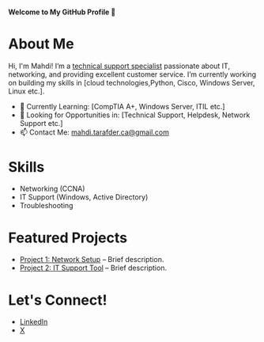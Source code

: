 #### Welcome to My GitHub Profile 👋

# About Me
Hi, I'm Mahdi! I’m a [technical support specialist](#) passionate about IT, networking, and providing excellent customer service. I’m currently working on building my skills in [cloud technologies,Python, Cisco, Windows Server, Linux etc.].

- 🌱 Currently Learning: [CompTIA A+, Windows Server, ITIL etc.]
- 💼 Looking for Opportunities in: [Technical Support, Helpdesk, Network Support etc.]
- 📫 Contact Me: mahdi.tarafder.ca@gmail.com

# Skills
- Networking (CCNA)
- IT Support (Windows, Active Directory)
- Troubleshooting

# Featured Projects
- [Project 1: Network Setup](#) – Brief description.
- [Project 2: IT Support Tool](#) – Brief description.

# Let's Connect!
- [LinkedIn](https://www.linkedin.com/in/Mahdi-Tarafder/)
- [X](https://x.com/MahdiHassa73606)
